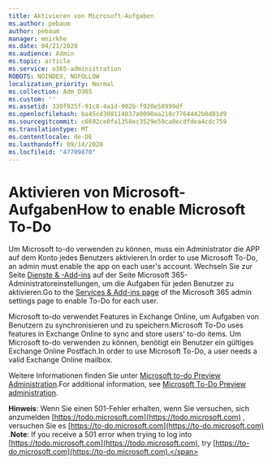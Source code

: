 ```yaml
---
title: Aktivieren von Microsoft-Aufgaben
ms.author: pebaum
author: pebaum
manager: mnirkhe
ms.date: 04/21/2020
ms.audience: Admin
ms.topic: article
ms.service: o365-administration
ROBOTS: NOINDEX, NOFOLLOW
localization_priority: Normal
ms.collection: Adm_O365
ms.custom: ''
ms.assetid: 339f925f-91c8-4a1d-902b-f920e58999df
ms.openlocfilehash: ba45cd308114037a0090aa218c7764442b0d81d9
ms.sourcegitcommit: c6692ce0fa1358ec3529e59ca0ecdfdea4cdc759
ms.translationtype: MT
ms.contentlocale: de-DE
ms.lasthandoff: 09/14/2020
ms.locfileid: "47709870"
---
```

# <a name="how-to-enable-microsoft-to-do"></a><span data-ttu-id="da171-102">Aktivieren von Microsoft-Aufgaben</span><span class="sxs-lookup"><span data-stu-id="da171-102">How to enable Microsoft To-Do</span></span>

<span data-ttu-id="da171-103">Um Microsoft to-do verwenden zu können, muss ein Administrator die APP auf dem Konto jedes Benutzers aktivieren.</span><span class="sxs-lookup"><span data-stu-id="da171-103">In order to use Microsoft To-Do, an admin must enable the app on each user's account.</span></span> <span data-ttu-id="da171-104">Wechseln Sie zur Seite [Dienste &amp; -Add-ins](https://portal.office.com/adminportal/home#/Settings/ServicesAndAddIns) auf der Seite Microsoft 365-Administratoreinstellungen, um die Aufgaben für jeden Benutzer zu aktivieren.</span><span class="sxs-lookup"><span data-stu-id="da171-104">Go to the [Services &amp; Add-ins page](https://portal.office.com/adminportal/home#/Settings/ServicesAndAddIns) of the Microsoft 365 admin settings page to enable To-Do for each user.</span></span>
  
<span data-ttu-id="da171-105">Microsoft to-do verwendet Features in Exchange Online, um Aufgaben von Benutzern zu synchronisieren und zu speichern.</span><span class="sxs-lookup"><span data-stu-id="da171-105">Microsoft To-Do uses features in Exchange Online to sync and store users' to-do items.</span></span> <span data-ttu-id="da171-106">Um Microsoft to-do verwenden zu können, benötigt ein Benutzer ein gültiges Exchange Online Postfach.</span><span class="sxs-lookup"><span data-stu-id="da171-106">In order to use Microsoft To-Do, a user needs a valid Exchange Online mailbox.</span></span>
  
<span data-ttu-id="da171-107">Weitere Informationen finden Sie unter [Microsoft to-do Preview Administration](https://support.office.com/article/490c1a8c-2333-4952-8125-841afadb9620.aspx).</span><span class="sxs-lookup"><span data-stu-id="da171-107">For additional information, see [Microsoft To-Do Preview administration](https://support.office.com/article/490c1a8c-2333-4952-8125-841afadb9620.aspx).</span></span>
  
 <span data-ttu-id="da171-108">**Hinweis**: Wenn Sie einen 501-Fehler erhalten, wenn Sie versuchen, sich anzumelden [https://todo.microsoft.com](https://todo.microsoft.com) , versuchen Sie es [https://to-do.microsoft.com](https://to-do.microsoft.com) .</span><span class="sxs-lookup"><span data-stu-id="da171-108">**Note**: If you receive a 501 error when trying to log into [https://todo.microsoft.com](https://todo.microsoft.com), try [https://to-do.microsoft.com](https://to-do.microsoft.com).</span></span>
  

